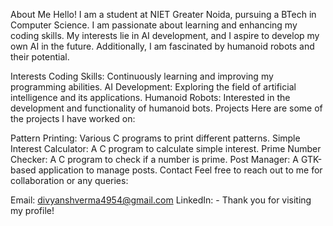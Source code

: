About Me
Hello! I am a student at NIET Greater Noida, pursuing a BTech in Computer Science. I am passionate about learning and enhancing my coding skills. My interests lie in AI development, and I aspire to develop my own AI in the future. Additionally, I am fascinated by humanoid robots and their potential.

Interests
Coding Skills: Continuously learning and improving my programming abilities.
AI Development: Exploring the field of artificial intelligence and its applications.
Humanoid Robots: Interested in the development and functionality of humanoid bots.
Projects
Here are some of the projects I have worked on:

Pattern Printing: Various C programs to print different patterns.
Simple Interest Calculator: A C program to calculate simple interest.
Prime Number Checker: A C program to check if a number is prime.
Post Manager: A GTK-based application to manage posts.
Contact
Feel free to reach out to me for collaboration or any queries:

Email: divyanshverma4954@gmail.com
LinkedIn: -
Thank you for visiting my profile!
